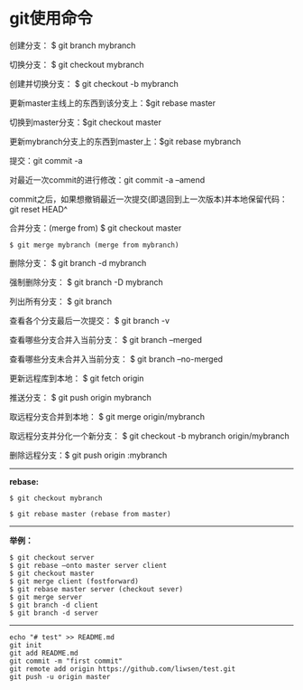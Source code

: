 # git使用命令

创建分支： $ git branch mybranch

切换分支： $ git checkout mybranch

创建并切换分支： $ git checkout -b mybranch

更新master主线上的东西到该分支上：$git rebase master

切换到master分支：$git checkout master

更新mybranch分支上的东西到master上：$git rebase mybranch

提交：git commit -a

对最近一次commit的进行修改：git commit -a –amend

commit之后，如果想撤销最近一次提交(即退回到上一次版本)并本地保留代码：git reset HEAD^

合并分支：(merge from) $ git checkout master

	$ git merge mybranch (merge from mybranch)

删除分支： $ git branch -d mybranch

强制删除分支： $ git branch -D mybranch

列出所有分支： $ git branch

查看各个分支最后一次提交： $ git branch -v

查看哪些分支合并入当前分支： $ git branch –merged

查看哪些分支未合并入当前分支： $ git branch –no-merged

更新远程库到本地： $ git fetch origin

推送分支： $ git push origin mybranch

取远程分支合并到本地： $ git merge origin/mybranch

取远程分支并分化一个新分支： $ git checkout -b mybranch origin/mybranch

删除远程分支：$ git push origin :mybranch

---

__rebase:__

	$ git checkout mybranch

	$ git rebase master (rebase from master)

---

__举例：__

	$ git checkout server
	$ git rebase –onto master server client
	$ git checkout master
	$ git merge client (fostforward)
	$ git rebase master server (checkout sever)
	$ git merge server
	$ git branch -d client
	$ git branch -d server

---

	echo "# test" >> README.md
	git init
	git add README.md
	git commit -m "first commit"
	git remote add origin https://github.com/liwsen/test.git
	git push -u origin master